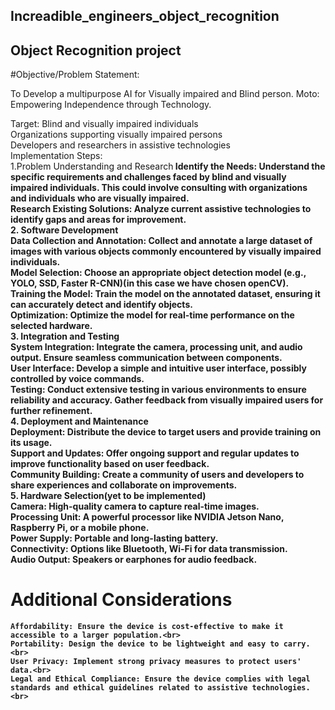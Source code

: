 ## Increadible_engineers_object_recognition
## Object Recognition project

#Objective/Problem Statement:

To Develop a multipurpose AI for Visually impaired and Blind person.
Moto:
Empowering Independence through Technology.

Target:
    Blind and visually impaired individuals<br>
    Organizations supporting visually impaired persons<br>
    Developers and researchers in assistive technologies<br>
Implementation Steps:<br>
1.Problem Understanding and Research<b>
    Identify the Needs: Understand the specific requirements and challenges faced by blind and visually impaired individuals. This could involve consulting with organizations and individuals who are visually impaired.<br>
    Research Existing Solutions: Analyze current assistive technologies to identify gaps and areas for improvement.<br>
2. Software Development<br>
    Data Collection and Annotation: Collect and annotate a large dataset of images with various objects commonly encountered by visually impaired individuals.<br>
    Model Selection: Choose an appropriate object detection model (e.g., YOLO, SSD, Faster R-CNN)(in this case we have chosen openCV).<br>
    Training the Model: Train the model on the annotated dataset, ensuring it can accurately detect and identify objects.<br>
    Optimization: Optimize the model for real-time performance on the selected hardware.<br>
3. Integration and Testing<br>
    System Integration: Integrate the camera, processing unit, and audio output. Ensure seamless communication between components.<br>
    User Interface: Develop a simple and intuitive user interface, possibly controlled by voice commands.<br>
    Testing: Conduct extensive testing in various environments to ensure reliability and accuracy. Gather feedback from visually impaired users for further refinement.<br>
4. Deployment and Maintenance<br>
    Deployment: Distribute the device to target users and provide training on its usage.<br>
    Support and Updates: Offer ongoing support and regular updates to improve functionality based on user feedback.<br>
    Community Building: Create a community of users and developers to share experiences and collaborate on improvements.<br>
5. Hardware Selection(yet to be implemented)<br>
    Camera: High-quality camera to capture real-time images.<br>
    Processing Unit: A powerful processor like NVIDIA Jetson Nano, Raspberry Pi, or a mobile phone.<br>
    Power Supply: Portable and long-lasting battery.<br>
    Connectivity: Options like Bluetooth, Wi-Fi for data transmission.<br>
    Audio Output: Speakers or earphones for audio feedback.<br>
# Additional Considerations
    Affordability: Ensure the device is cost-effective to make it accessible to a larger population.<br>
    Portability: Design the device to be lightweight and easy to carry.<br>
    User Privacy: Implement strong privacy measures to protect users' data.<br>
    Legal and Ethical Compliance: Ensure the device complies with legal standards and ethical guidelines related to assistive technologies.<br>
